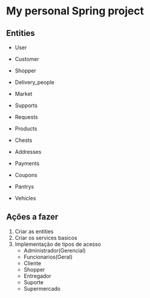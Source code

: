 # My personal Spring project

## Entities
* User

* Customer

* Shopper

* Delivery_people

* Market

* Supports

* Requests

* Products

* Chests

* Addresses

* Payments

* Coupons

* Pantrys

* Vehicles 

## Ações a fazer

1) Criar as entities
2) Criar os services basicos
3) Implementação de tipos de acesso
   - Administrador(Gerencial)
   - Funcionarios(Geral)
   - Cliente
   - Shopper
   - Entregador
   - Suporte
   - Supermercado